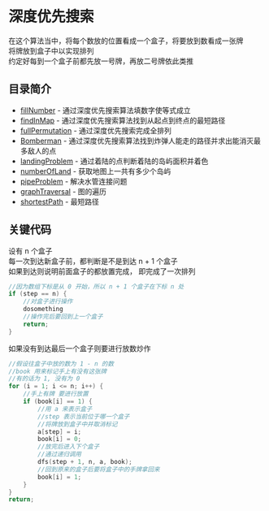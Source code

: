 # 深度优先搜索
在这个算法当中，将每个数放的位置看成一个盒子，将要放到数看成一张牌  
将牌放到盒子中以实现排列  
约定好每到一个盒子前都先放一号牌，再放二号牌依此类推  
## 目录简介
* [fillNumber](https://github.com/Like-Drinking-water/algorithms/tree/master/depthFirstSearch/fillNumber) - 通过深度优先搜索算法填数字使等式成立
* [findInMap](https://github.com/Like-Drinking-water/algorithms/tree/master/depthFirstSearch/findInMap) - 通过深度优先搜索算法找到从起点到终点的最短路径
* [fullPermutation](https://github.com/Like-Drinking-water/algorithms/tree/master/depthFirstSearch/fullPermutation) - 通过深度优先搜索完成全排列
* [Bomberman](https://github.com/Like-Drinking-water/algorithms/tree/master/depthFirstSearch/Bomberman) - 通过深度优先搜索算法找到炸弹人能走的路径并求出能消灭最多敌人的点
* [landingProblem](https://github.com/Like-Drinking-water/algorithms/tree/master/depthFirstSearch/landingProblem) - 通过着陆的点判断着陆的岛屿面积并着色
* [numberOfLand](https://github.com/Like-Drinking-water/algorithms/tree/master/depthFirstSearch/numberOfLand) - 获取地图上一共有多少个岛屿
* [pipeProblem](https://github.com/Like-Drinking-water/algorithms/tree/master/depthFirstSearch/pipeProblem) - 解决水管连接问题
* [graphTraversal](https://github.com/Like-Drinking-water/algorithms/tree/master/depthFirstSearch/graphTraversal) - 图的遍历
* [shortestPath](https://github.com/Like-Drinking-water/algorithms/tree/master/depthFirstSearch/shortestPath) - 最短路径
## 关键代码
设有 n 个盒子  
每一次到达新盒子前，都判断是不是到达 n + 1 个盒子  
如果到达则说明前面盒子的都放置完成， 即完成了一次排列
``` c
//因为数组下标是从 0 开始，所以 n + 1 个盒子在下标 n 处
if (step == n) {
    //对盒子进行操作
    dosomething
    //操作完后要回到上一个盒子
    return;
}
```
如果没有到达最后一个盒子则要进行放数炒作
``` c
//假设往盒子中放的数为 1 - n 的数
//book 用来标记手上有没有这张牌
//有的话为 1, 没有为 0 
for (i = 1; i <= n; i++) {
    //手上有牌 要进行放置
    if (book[i] == 1) {
        //用 a 来表示盒子
        //step 表示当前位于哪一个盒子
        //将牌放到盒子中并取消标记
        a[step] = i;
        book[i] = 0;
        //放完后进入下个盒子
        //通过递归调用
        dfs(step + 1, n, a, book);
        //回到原来的盒子后要将盒子中的手牌拿回来
        book[i] = 1;
    }
}
return;
```

